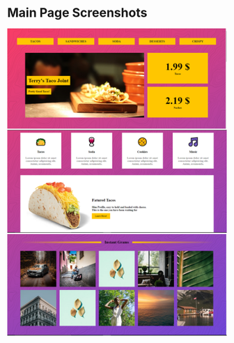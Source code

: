 

<h1> Main Page Screenshots </h1>



![Alt Text](https://github.com/sarah-mosbah/CSSRepo/blob/master/RestaurantSite/screenshots/mainpage-1.PNG)
![Alt Text](https://github.com/sarah-mosbah/CSSRepo/blob/master/RestaurantSite/screenshots/mainpage-2.PNG)
![Alt Text](https://github.com/sarah-mosbah/CSSRepo/blob/master/RestaurantSite/screenshots/mainpage-3.PNG)
